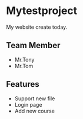 # Mytestproject

My website create today.

## Team Member
- Mr.Tony
- Mr.Tom

## Features

- Support new file
- Login page
- Add new course
